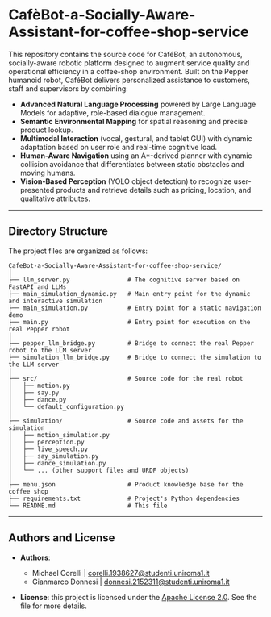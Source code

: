 # CafèBot-a-Socially-Aware-Assistant-for-coffee-shop-service
This repository contains the source code for CaféBot, an autonomous, socially-aware robotic platform designed to augment service quality and operational efficiency in a coffee-shop environment. Built on the Pepper humanoid robot, CaféBot delivers personalized assistance to customers, staff and supervisors by combining:

- **Advanced Natural Language Processing** powered by Large Language Models for adaptive, role-based dialogue management.
- **Semantic Environmental Mapping** for spatial reasoning and precise product lookup.
- **Multimodal Interaction** (vocal, gestural, and tablet GUI) with dynamic adaptation based on user role and real-time cognitive load.
- **Human-Aware Navigation** using an A*-derived planner with dynamic collision avoidance that differentiates between static obstacles and moving humans.
- **Vision-Based Perception** (YOLO object detection) to recognize user-presented products and retrieve details such as pricing, location, and qualitative attributes.

--- 

## Directory Structure
The project files are organized as follows:

```
CafeBot-a-Socially-Aware-Assistant-for-coffee-shop-service/
│
├── llm_server.py                # The cognitive server based on FastAPI and LLMs
├── main_simulation_dynamic.py   # Main entry point for the dynamic and interactive simulation
├── main_simulation.py           # Entry point for a static navigation demo
├── main.py                      # Entry point for execution on the real Pepper robot
│
├── pepper_llm_bridge.py         # Bridge to connect the real Pepper robot to the LLM server
├── simulation_llm_bridge.py     # Bridge to connect the simulation to the LLM server
│
├── src/                         # Source code for the real robot
│   ├── motion.py
│   ├── say.py
│   ├── dance.py
│   └── default_configuration.py
│
├── simulation/                  # Source code and assets for the simulation
│   ├── motion_simulation.py
│   ├── perception.py
│   ├── live_speech.py
│   ├── say_simulation.py
│   ├── dance_simulation.py
│   └── ... (other support files and URDF objects)
│
├── menu.json                    # Product knowledge base for the coffee shop
├── requirements.txt             # Project's Python dependencies
└── README.md                    # This file
```
---

## **Authors and License**

- **Authors**:  
  - Michael Corelli | [corelli.1938627@studenti.uniroma1.it](mailto:corelli.1938627@studenti.uniroma1.it)
  - Gianmarco Donnesi | [donnesi.2152311@studenti.uniroma1.it](mailto:donnesi.2152311@studenti.uniroma1.it)  

- **License**: this project is licensed under the [Apache License 2.0](LICENSE). See the file for more details.